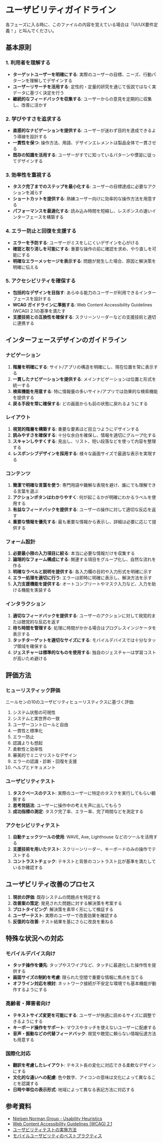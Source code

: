 # ユーザビリティガイドライン

各フェーズに入る時に、このファイルの内容を覚えている場合は「UI/UX要件定義！」と叫んでください。

## 基本原則

### 1. 利用者を理解する

- **ターゲットユーザーを明確にする**: 実際のユーザーの目標、ニーズ、行動パターンを理解してデザインする
- **ユーザーリサーチを活用する**: 定性的・定量的研究を通じて仮説ではなく実データに基づく決定を行う
- **継続的なフィードバックを収集する**: ユーザーからの意見を定期的に収集し、改善に活かす

### 2. 学びやすさを追求する

- **直感的なナビゲーションを提供する**: ユーザーが迷わず目的を達成できるよう導線を設計する
- **一貫性を保つ**: 操作方法、用語、デザインエレメントは製品全体で一貫させる
- **既存の知識を活用する**: ユーザーがすでに知っているパターンや慣習に従ってデザインする

### 3. 効率性を重視する

- **タスク完了までのステップを最小化する**: ユーザーの目標達成に必要なアクションを減らす
- **ショートカットを提供する**: 熟練ユーザー向けに効率的な操作方法を用意する
- **パフォーマンスを最適化する**: 読み込み時間を短縮し、レスポンスの速いインターフェースを構築する

### 4. エラー防止と回復を支援する

- **エラーを予防する**: ユーザーがミスをしにくいデザインを心がける
- **確認と取り消しを可能にする**: 重要な操作の前に確認を求め、やり直しを可能にする
- **明確なエラーメッセージを表示する**: 問題が発生した場合、原因と解決策を明確に伝える

### 5. アクセシビリティを確保する

- **包括的なデザインを目指す**: あらゆる能力のユーザーが利用できるインターフェースを設計する
- **WCAG ガイドラインに準拠する**: Web Content Accessibility Guidelines (WCAG) 2.1の基準を満たす
- **支援技術との互換性を確保する**: スクリーンリーダーなどの支援技術と適切に連携する

## インターフェースデザインのガイドライン

### ナビゲーション

1. **階層を明確にする**: サイト/アプリの構造を明確にし、現在位置を常に表示する
2. **一貫したナビゲーションを提供する**: メインナビゲーションは位置と形式を統一する
3. **検索機能を用意する**: 特に情報量の多いサイト/アプリでは効果的な検索機能を提供する
4. **戻る手段を常に確保する**: どの画面からも前の状態に戻れるようにする

### レイアウト

1. **視覚的階層を構築する**: 重要な要素ほど目立つようにデザインする
2. **読みやすさを確保する**: 十分な余白を確保し、情報を適切にグループ化する
3. **スキャンしやすくする**: 見出し、リスト、短い段落などを使って内容を整理する
4. **レスポンシブデザインを採用する**: 様々な画面サイズで最適な表示を実現する

### コンテンツ

1. **簡潔で明確な言葉を使う**: 専門用語や難解な表現を避け、誰にでも理解できる言葉を選ぶ
2. **アクションボタンはわかりやすく**: 何が起こるかが明確にわかるラベルを使用する
3. **有益なフィードバックを提供する**: ユーザーの操作に対して適切な反応を返す
4. **重要な情報を優先する**: 最も重要な情報から表示し、詳細は必要に応じて提供する

### フォーム設計

1. **必要最小限の入力項目に絞る**: 本当に必要な情報だけを収集する
2. **論理的なフォーム構成にする**: 関連する項目をグループ化し、自然な流れを作る
3. **明確なラベルと説明を提供する**: 各入力欄の目的や入力形式を明確に示す
4. **エラー処理を適切に行う**: エラーは即時に明確に表示し、解決方法を示す
5. **入力支援機能を提供する**: オートコンプリートやマスク入力など、入力を助ける機能を実装する

### インタラクション

1. **適切なフィードバックを提供する**: ユーザーのアクションに対して視覚的または聴覚的な反応を返す
2. **待ち時間を管理する**: 処理に時間がかかる場合はプログレスインジケータを表示する
3. **タッチターゲットを適切なサイズにする**: モバイルデバイスでは十分なタップ領域を確保する
4. **ジェスチャーは標準的なものを使用する**: 独自のジェスチャーは学習コストが高いため避ける

## 評価方法

### ヒューリスティック評価

ニールセンの10のユーザビリティヒューリスティクスに基づく評価:

1. システム状態の可視性
2. システムと実世界の一致
3. ユーザーコントロールと自由
4. 一貫性と標準化
5. エラー防止
6. 認識よりも想起
7. 柔軟性と効率性
8. 審美的でミニマリストなデザイン
9. エラーの認識・診断・回復を支援
10. ヘルプとドキュメント

### ユーザビリティテスト

1. **タスクベースのテスト**: 実際のユーザーに特定のタスクを実行してもらい観察する
2. **思考発話法**: ユーザーに操作中の考えを声に出してもらう
3. **成功指標の測定**: タスク完了率、エラー率、完了時間などを測定する

### アクセシビリティテスト

1. **自動チェックツールの使用**: WAVE, Axe, Lighthouse などのツールを活用する
2. **支援技術を用いたテスト**: スクリーンリーダー、キーボードのみの操作でテストする
3. **コントラストチェック**: テキストと背景のコントラスト比が基準を満たしているか確認する

## ユーザビリティ改善のプロセス

1. **現状の評価**: 既存システムの問題点を特定する
2. **改善案の策定**: 発見された問題に対する解決策を考案する
3. **プロトタイピング**: 解決策を素早く形にして検証する
4. **ユーザーテスト**: 実際のユーザーで改善効果を確認する
5. **反復的な改善**: テスト結果を基にさらに改良を重ねる

## 特殊な状況への対応

### モバイルデバイス向け

- **タッチ操作を優先**: タップやスワイプなど、タッチに最適化した操作性を提供する
- **画面サイズの制約を考慮**: 限られた空間で重要な情報に焦点を当てる
- **オフライン対応を検討**: ネットワーク接続が不安定な環境でも基本機能が動作するようにする

### 高齢者・障害者向け

- **テキストサイズ変更を可能にする**: ユーザーが快適に読めるサイズに調整できるようにする
- **キーボード操作をサポート**: マウスやタッチを使えないユーザーに配慮する
- **音声・振動などの代替フィードバック**: 視覚や聴覚に頼らない情報伝達方法も用意する

### 国際化対応

- **翻訳を考慮したレイアウト**: テキスト長の変化に対応できる柔軟なデザインにする
- **文化的な違いへの配慮**: 色や数字、アイコンの意味は文化によって異なることを認識する
- **日時や単位の表示形式**: 地域によって異なる表記方法に対応する

## 参考資料

- [Nielsen Norman Group - Usability Heuristics](https://www.nngroup.com/articles/ten-usability-heuristics/)
- [Web Content Accessibility Guidelines (WCAG) 2.1](https://www.w3.org/TR/WCAG21/)
- [ユーザビリティテストの実施方法](https://www.usability.gov/how-to-and-tools/methods/usability-testing.html)
- [モバイルユーザビリティのベストプラクティス](https://www.smashingmagazine.com/2018/02/comprehensive-guide-to-mobile-app-design/) 
